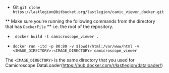 * Git `git clone https://lastlegion@bitbucket.org/lastlegion/camic_viewer_docker.git`

** Make sure you're running the following commands from the directory that has `DockerFile` ** i.e. the root of the repository.

* ` docker build -t camicroscope_viewer .`

*  ` docker run -itd -p 80:80 -v $(pwd)/html:/var/www/html -v <IMAGE_DIRECTORY>:<IMAGE_DIRECTORY> camicroscope_viewer `

The `<IMAGE_DIRECTORY>` is the same directory that you used for Camicroscope DataLoader(https://hub.docker.com/r/lastlegion/dataloader/)